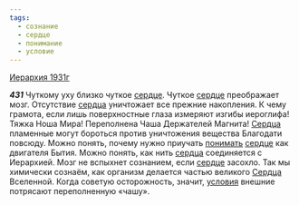 ```yaml
---
tags:
  - сознание
  - сердце
  - понимание
  - условие
---
```


[Иерархия 1931г](/agni/1931)

___431___
Чуткому уху близко чуткое [сердце](/tag/#сердце). Чуткое [сердце](/tag/#сердце) преображает мозг. Отсутствие [сердца](/tag/#сердце) уничтожает все прежние накопления. К чему грамота, если лишь поверхностные глаза измеряют изгибы иероглифа! Тяжка Ноша Мира! Переполнена Чаша Держателей Магнита! [Сердца](/tag/#сердце) пламенные могут бороться против уничтожения вещества Благодати повсюду. Можно понять, почему нужно приучать [понимать](/tag/#понимание) [сердце](/tag/#сердце) как двигателя Бытия. Можно понять, как нить [сердца](/tag/#сердце) соединяется с Иерархией. Мозг не вспыхнет сознанием, если [сердце](/tag/#сердце) засохло. Так мы химически сознаём, как организм делается частью великого [Сердца](/tag/#сердце) Вселенной. Когда советую осторожность, значит, [условия](/tag/#условие) внешние потрясают переполненную «чашу».   

